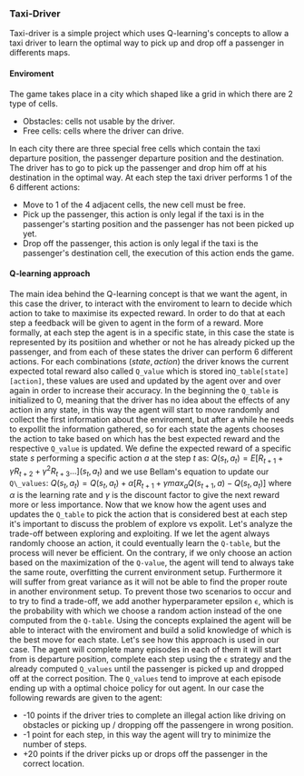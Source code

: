 ### Taxi-Driver
Taxi-driver is a simple project which uses Q-learning's concepts to allow a  taxi driver to learn the optimal way to pick up and drop off a passenger in differents maps.

#### Enviroment
The game takes place in a city which shaped like a grid in which there are 2 type of cells.
- Obstacles: cells not usable by the driver.
- Free cells:  cells where the driver can drive.

In each city there are three special free cells which contain the taxi departure position, the passenger departure position and the destination. The driver has to go to pick up the passenger and drop him off at his destination in the optimal way.
At each step the taxi driver performs 1 of the 6 different actions:
- Move to 1 of the 4 adjacent cells, the new cell must be free.
- Pick up the passenger, this action is only legal  if the taxi is in the passenger's starting position and  the passenger has not been picked up yet.
- Drop off the passenger, this action is only legal if the taxi is the passenger's destination cell, the execution of this action ends the game.

#### Q-learning approach 
The main idea behind the Q-learning concept is that we want the agent, in this case the driver, to interact with the enviroment to learn to decide which action to take to maximise its expected reward. In order to do that at each step a feedback will be given to agent in the form of a reward. 
More formally, at each step the agent is in a specific state, in this case the state is represented by its positiion and whether or not he has already picked up the passenger, and from each of these states the driver can perform 6 different actions. For each combinations $(state, action)$ the driver knows the current expected total reward also called `Q_value`  which is stored in`Q_table[state][action]`, these values are used and updated by the agent over and over again in order to increase their accuracy. 
In the beginning the `Q_table` is initialized to 0, meaning that the driver has no idea about the effects of any action in any state, in this way the agent will start to move randomly and collect the first information about the enviroment, but after a while he needs to expollit the information gathered, so for each state the agents chooses the action to take based on which has the best expected reward and the respective `Q_value` is updated.
We define the expected reward of a specific state $s$ performing a specific action $a$ at the step $t$ as: $Q(s_t, a_t) = E[R_{t+1} +\gamma R_{t + 2} + \gamma ^ 2 R_{t + 3}...](s_t, a_t)$ and we use Bellam's equation to update our `Q\_values`: $Q(s_t, a_t) = Q(s_t, a_t) + \alpha[R_{t + 1} + \gamma max_a Q(s_{t+1}, a) - Q(s_t, a_t)]$ where $\alpha$ is the learning rate and $\gamma$ is the discount factor to give the next reward more or less importance.
Now that we know how the agent uses and updates the `Q_table` to pick the action that is considered best at each step it's important to discuss the problem of explore vs expolit.
Let's analyze the trade-off between exploring and exploiting. If we let the agent always randomly choose an action, it could eventually learn the  `Q-table`, but the process will never be efficient. On the contrary, if we only choose an action based on the maximization of the  `Q-value`, the agent will tend to always take the same route, overfitting the current environment setup. Furthermore it will suffer from great variance as it will not be able to find the proper route in another environment setup.
To prevent those two scenarios to occur and to try to find a trade-off, we add another hyperparameter epsilon  `ϵ`, which is the probability with which we choose a random action instead of the one computed from the  `Q-table`.
Using the concepts explained the agent will be able to interact with the enviroment and build a solid knowledge of which is the best move for each state. 
Let's see how this approach is used in our case. The agent will complete many episodes in each of them it will start from is departure position, complete each step using the `ϵ` strategy and the already computed `Q_values` until the passenger is picked up and dropped off at the correct position. The `Q_values` tend to improve at each episode ending up with a optimal choice policy for out agent. 
In our case the following rewards are given to the agent:
- -10 points if the driver tries to complete an illegal action like driving on obstacles or picking up / dropping off the passengere in wrong position.
- -1 point for each step, in this way the agent will try to minimize the number of steps.
- +20 points if the driver picks up or drops off the passenger in the correct location. 


